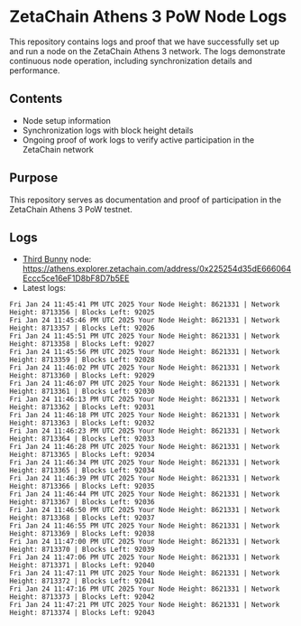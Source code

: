 # ZetaChain Athens 3 PoW Node Logs
This repository contains logs and proof that we have successfully set up and run a node on the ZetaChain Athens 3 network. The logs demonstrate continuous node operation, including synchronization details and performance.

## Contents
- Node setup information
- Synchronization logs with block height details
- Ongoing proof of work logs to verify active participation in the ZetaChain network

## Purpose
This repository serves as documentation and proof of participation in the ZetaChain Athens 3 PoW testnet.

## Logs

- [Third Bunny](https://thirdbunny.xyz/) node: https://athens.explorer.zetachain.com/address/0x225254d35dE666064Eccc5ce16eF1D8bF8D7b5EE
- Latest logs:
```
Fri Jan 24 11:45:41 PM UTC 2025 Your Node Height: 8621331 | Network Height: 8713356 | Blocks Left: 92025
Fri Jan 24 11:45:46 PM UTC 2025 Your Node Height: 8621331 | Network Height: 8713357 | Blocks Left: 92026
Fri Jan 24 11:45:51 PM UTC 2025 Your Node Height: 8621331 | Network Height: 8713358 | Blocks Left: 92027
Fri Jan 24 11:45:56 PM UTC 2025 Your Node Height: 8621331 | Network Height: 8713359 | Blocks Left: 92028
Fri Jan 24 11:46:02 PM UTC 2025 Your Node Height: 8621331 | Network Height: 8713360 | Blocks Left: 92029
Fri Jan 24 11:46:07 PM UTC 2025 Your Node Height: 8621331 | Network Height: 8713361 | Blocks Left: 92030
Fri Jan 24 11:46:13 PM UTC 2025 Your Node Height: 8621331 | Network Height: 8713362 | Blocks Left: 92031
Fri Jan 24 11:46:18 PM UTC 2025 Your Node Height: 8621331 | Network Height: 8713363 | Blocks Left: 92032
Fri Jan 24 11:46:23 PM UTC 2025 Your Node Height: 8621331 | Network Height: 8713364 | Blocks Left: 92033
Fri Jan 24 11:46:28 PM UTC 2025 Your Node Height: 8621331 | Network Height: 8713365 | Blocks Left: 92034
Fri Jan 24 11:46:34 PM UTC 2025 Your Node Height: 8621331 | Network Height: 8713365 | Blocks Left: 92034
Fri Jan 24 11:46:39 PM UTC 2025 Your Node Height: 8621331 | Network Height: 8713366 | Blocks Left: 92035
Fri Jan 24 11:46:44 PM UTC 2025 Your Node Height: 8621331 | Network Height: 8713367 | Blocks Left: 92036
Fri Jan 24 11:46:50 PM UTC 2025 Your Node Height: 8621331 | Network Height: 8713368 | Blocks Left: 92037
Fri Jan 24 11:46:55 PM UTC 2025 Your Node Height: 8621331 | Network Height: 8713369 | Blocks Left: 92038
Fri Jan 24 11:47:00 PM UTC 2025 Your Node Height: 8621331 | Network Height: 8713370 | Blocks Left: 92039
Fri Jan 24 11:47:06 PM UTC 2025 Your Node Height: 8621331 | Network Height: 8713371 | Blocks Left: 92040
Fri Jan 24 11:47:11 PM UTC 2025 Your Node Height: 8621331 | Network Height: 8713372 | Blocks Left: 92041
Fri Jan 24 11:47:16 PM UTC 2025 Your Node Height: 8621331 | Network Height: 8713373 | Blocks Left: 92042
Fri Jan 24 11:47:21 PM UTC 2025 Your Node Height: 8621331 | Network Height: 8713374 | Blocks Left: 92043
```
